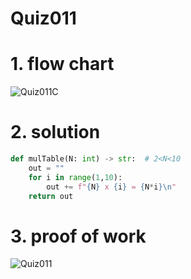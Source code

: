 # Quiz011

# 1. flow chart
![Quiz011C](https://github.com/AntGra25/unit1-CS24/assets/142757981/158a26c2-0350-46cc-921b-80c92f4e7388)

# 2. solution
```.py
def mulTable(N: int) -> str:  # 2<N<10
    out = ""
    for i in range(1,10):
        out += f"{N} x {i} = {N*i}\n"
    return out
```
# 3. proof of work
![Quiz011](https://github.com/AntGra25/unit1-CS24/assets/142757981/7a1da10e-b5ac-43bd-b62e-d2667e3ce820)
